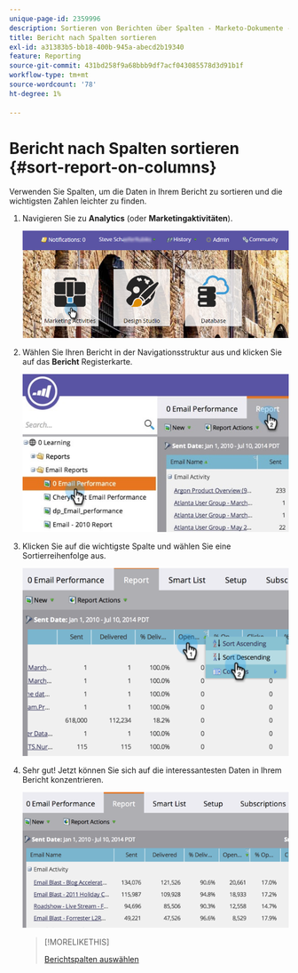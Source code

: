 ```yaml
---
unique-page-id: 2359996
description: Sortieren von Berichten über Spalten - Marketo-Dokumente - Produktdokumentation
title: Bericht nach Spalten sortieren
exl-id: a31383b5-bb18-400b-945a-abecd2b19340
feature: Reporting
source-git-commit: 431bd258f9a68bbb9df7acf043085578d3d91b1f
workflow-type: tm+mt
source-wordcount: '78'
ht-degree: 1%

---
```


# Bericht nach Spalten sortieren {#sort-report-on-columns}

Verwenden Sie Spalten, um die Daten in Ihrem Bericht zu sortieren und die wichtigsten Zahlen leichter zu finden.

1. Navigieren Sie zu **Analytics** (oder **Marketingaktivitäten**).

   ![](assets/login-marketing-activities.png)

1. Wählen Sie Ihren Bericht in der Navigationsstruktur aus und klicken Sie auf das **Bericht** Registerkarte.

   ![](assets/reports2.jpg)

1. Klicken Sie auf die wichtigste Spalte und wählen Sie eine Sortierreihenfolge aus.

   ![](assets/image2014-9-16-10-3a47-3a46.png)

1. Sehr gut! Jetzt können Sie sich auf die interessantesten Daten in Ihrem Bericht konzentrieren.

   ![](assets/image2014-9-16-10-3a47-3a50.png)

   >[!MORELIKETHIS]
   >
   >[Berichtspalten auswählen](/help/marketo/product-docs/reporting/basic-reporting/editing-reports/select-report-columns.md)
